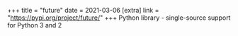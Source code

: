 +++
title = "future"
date = 2021-03-06
[extra]
link = "https://pypi.org/project/future/"
+++
Python library - single-source support for Python 3 and 2

